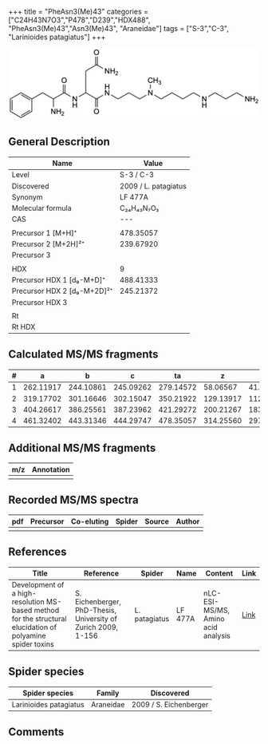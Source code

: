 +++
title = "PheAsn3(Me)43"
categories = ["C24H43N7O3","P478","D239","HDX488",
"PheAsn3(Me)43","Asn3(Me)43",
"Araneidae"]
tags = ["S-3","C-3",
"Larinioides patagiatus"]
+++

![](/img/PheAsn3(Me)43.png)

## General Description

| Name                        | Value                |
|-----------------------------|----------------------|
| Level                       | S-3 / C-3                   |
| Discovered                  | 2009 / L. patagiatus |
| Synonym                     | LF 477A              |
| Molecular formula           | C₂₄H₄₃N₇O₃           |
| CAS                         | ---                  |
|                             |                      |
| Precursor 1 [M+H]⁺          | 478.35057            |
| Precursor 2 [M+2H]²⁺        | 239.67920            |
| Precursor 3                 |                      |
|                             |                      |
| HDX                         | 9                    |
| Precursor HDX 1 [d₉-M+D]⁺   | 488.41333            |
| Precursor HDX 2 [d₉-M+2D]²⁺ | 245.21372            |
| Precursor HDX 3             |                      |
|                             |                      |
| Rt                          |                      |
| Rt HDX                      |                      |

## Calculated MS/MS fragments

| # | a         | b         | c         | ta        | z         | y         | tz        |
|---|-----------|-----------|-----------|-----------|-----------|-----------|-----------|
| 1 | 262.11917 | 244.10861 | 245.09262 | 279.14572 | 58.06567  | 41.03912  | 75.09222  |
| 2 | 319.17702 | 301.16646 | 302.15047 | 350.21922 | 129.13917 | 112.11262 | 160.18137 |
| 3 | 404.26617 | 386.25561 | 387.23962 | 421.29272 | 200.21267 | 183.18612 | 217.23922 |
| 4 | 461.32402 | 443.31346 | 444.29747 | 478.35057 | 314.25560 | 297.22905 | 331.28215 |

## Additional MS/MS fragments

| m/z       | Annotation |
|-----------|------------|
|           |            |

## Recorded MS/MS spectra

| pdf | Precursor | Co-eluting | Spider | Source | Author |
|-----|-----------|------------|--------|--------|--------|
|     |           |            |        |        |        |

## References

| Title                                                                                                      | Reference                                                     | Spider        | Name    | Content       | Link                                                               |
|------------------------------------------------------------------------------------------------------------|---------------------------------------------------------------|---------------|---------|---------------|--------------------------------------------------------------------|
| Development of a high-resolution MS-based method for the structural elucidation of polyamine spider toxins | S. Eichenberger, PhD-Thesis, University of Zurich 2009, 1-156 | L. patagiatus | LF 477A | nLC-ESI-MS/MS, Amino acid analysis | [Link](https://www.zora.uzh.ch/id/eprint/12787/1/Eichenberger.pdf) |

## Spider species

| Spider species         | Family    | Discovered             |
|------------------------|-----------|------------------------|
| Larinioides patagiatus | Araneidae | 2009 / S. Eichenberger |

## Comments